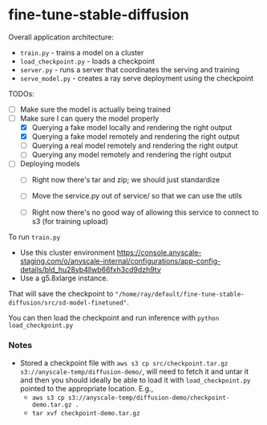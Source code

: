 # fine-tune-stable-diffusion

Overall application architecture:
 - `train.py` - trains a model on a cluster
 - `load_checkpoint.py` - loads a checkpoint
 - `server.py` - runs a server that coordinates the serving and training
 - `serve_model.py` - creates a ray serve deployment using the checkpoint

 TODOs:
  - [ ] Make sure the model is actually being trained
  - [ ] Make sure I can query the model properly
    - [x] Querying a fake model locally and rendering the right output
    - [x] Querying a fake model remotely and rendering the right output
    - [ ] Querying a real model remotely and rendering the right output
    - [ ] Querying any model remotely and rendering the right output
  - [ ] Deploying models
    - [ ] Right now there's tar and zip; we should just standardize
    - [ ] Move the service.py out of service/ so that we can use the utils
    - [ ] Right now there's no good way of allowing this service to connect to s3 (for training upload)



To run `train.py`
- Use this cluster environment https://console.anyscale-staging.com/o/anyscale-internal/configurations/app-config-details/bld_hu28yb4llwb66fxh3cd9dzh9ty
- Use a g5.8xlarge instance.

That will save the checkpoint to `"/home/ray/default/fine-tune-stable-diffusion/src/sd-model-finetuned"`.

You can then load the checkpoint and run inference with `python load_checkpoint.py`


### Notes
- Stored a checkpoint file with `aws s3 cp src/checkpoint.tar.gz s3://anyscale-temp/diffusion-demo/`, will need to fetch it and untar it and then you should ideally be able to load it with `load_checkpoint.py` pointed to the appropriate location. E.g.,
    - `aws s3 cp s3://anyscale-temp/diffusion-demo/checkpoint-demo.tar.gz .`
    - `tar xvf checkpoint-demo.tar.gz`